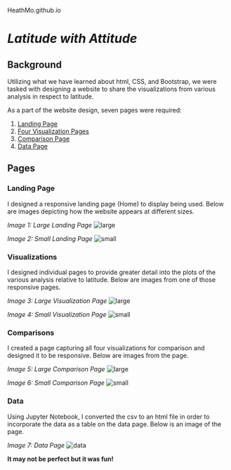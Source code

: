 HeathMo.github.io

# *Latitude with Attitude*

## **Background**

Utilizing what we have learned about html, CSS, and Bootstrap, we were tasked with designing a website to share the visualizations from various analysis in respect to latitude.

As a part of the website design, seven pages were required:
1. [Landing Page](https://github.com/HeathMo/web_design_challenge/blob/main/Web_Visualizations/intro.html)
2. [Four Visualization Pages](https://github.com/HeathMo/web_design_challenge/blob/main/Web_Visualizations/visuals_1.html)
3. [Comparison Page](https://github.com/HeathMo/web_design_challenge/blob/main/Web_Visualizations/compare.html)
4. [Data Page](https://github.com/HeathMo/web_design_challenge/blob/main/Web_Visualizations/data.html)

## **Pages**

### Landing Page

I designed a responsive landing page (Home) to display being used.  Below are images depicting how the website appears at different sizes.

*Image 1: Large Landing Page*
![large](Web_Visualizations/Images/large_landing.png)

*Image 2: Small Landing Page*
![small](Web_Visualizations/Images/small_landing.png)

### Visualizations

I designed individual pages to provide greater detail into the plots of the various analysis relative to latitude.  Below are images from one of those responsive pages.

*Image 3: Large Visualization Page*
![large](Web_Visualizations/Images/large_visual.png)

*Image 4: Small Visualization Page*
![small](Web_Visualizations/Images/small_visual.png)

### Comparisons

I created a page capturing all four visualizations for comparison and designed it to be responsive.  Below are images from the page.

*Image 5: Large Comparison Page*
![large](Web_Visualizations/Images/large_compare.png)

*Image 6: Small Comparison Page*
![small](Web_Visualizations/Images/small_compare.png)

### Data

Using Jupyter Notebook, I converted the csv to an html file in order to incorporate the data as a table on the data page.  Below is an image of the page.

*Image 7: Data Page*
![data](Web_Visualizations/Images/data_table.png)

**It may not be perfect but it was fun!**
